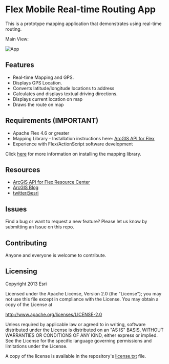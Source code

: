 # Flex Mobile Real-time Routing App

This is a prototype mapping application that demonstrates using real-time routing. 

Main View:

![App](https://raw.github.com/andygup/flex-mobile-routing/master/flex_mobilerouting_main_view.png)

## Features
* Real-time Mapping and GPS.
* Displays GPS Location.
* Converts latitude/longitude locations to address
* Calculates and displays textual driving directions.
* Displays current location on map
* Draws the route on map

## Requirements (IMPORTANT)

* Apache Flex 4.6 or greater
* Mapping Library - Installation instructions here: [ArcGIS API for Flex](http://resources.arcgis.com/en/communities/flex-api/)
* Experience with Flex/ActionScript software development

Click [here](http://resources.arcgis.com/en/help/android-sdk/concepts/0119/01190000002m000000.htmhttp://resources.arcgis.com/en/help/flex-api/concepts/index.html#//017p0000001q000000#GUID-7DBBCE1F-0DDD-489D-9FE4-CF833B7FBC6C) for more information on installing the mapping library.

## Resources

* [ArcGIS API for Flex Resource Center](http://resources.arcgis.com/en/communities/flex-api/)
* [ArcGIS Blog](http://blogs.esri.com/esri/arcgis/)
* [twitter@esri](http://twitter.com/esri)

## Issues

Find a bug or want to request a new feature?  Please let us know by submitting an Issue on this repo.

## Contributing

Anyone and everyone is welcome to contribute. 

## Licensing
Copyright 2013 Esri

Licensed under the Apache License, Version 2.0 (the "License");
you may not use this file except in compliance with the License.
You may obtain a copy of the License at

   http://www.apache.org/licenses/LICENSE-2.0

Unless required by applicable law or agreed to in writing, software
distributed under the License is distributed on an "AS IS" BASIS,
WITHOUT WARRANTIES OR CONDITIONS OF ANY KIND, either express or implied.
See the License for the specific language governing permissions and
limitations under the License.

A copy of the license is available in the repository's [license.txt]( https://raw.github.com/Esri/android-gps-test-tool/master/license.txt) file.
